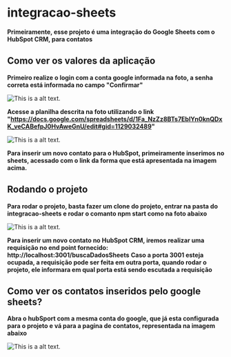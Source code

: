 # integracao-sheets

__Primeiramente, esse projeto é uma integração do Google Sheets com o HubSpot CRM, para contatos__

## Como ver os valores da aplicação

__Primeiro realize o login com a conta google informada na foto, a senha correta está informada no campo "Confirmar"__ 

![This is a alt text.](https://cdn.discordapp.com/attachments/999865179988824132/1015721785280446464/Captura_de_tela_2022-08-30_184657.png "This is a sample image.")

__Acesse a planilha descrita na foto utilizando o link "https://docs.google.com/spreadsheets/d/1Fa_NzZz8BTs7EbIYn0knQDxK_veCABefpJ0HvAweGnU/edit#gid=1129032489"__

![This is a alt text.](https://cdn.discordapp.com/attachments/999865179988824132/1015721881837502534/unknown.png "This is a sample imagem.")

__Para inserir um novo contato para o HubSpot, primeiramente inserimos no sheets, acessado com o link da forma que está apresentada na imagem acima.__

## Rodando o projeto

__Para rodar o projeto, basta fazer um clone do projeto, entrar na pasta do integracao-sheets e rodar o comanto npm start como na foto abaixo__

![This is a alt text.](https://cdn.discordapp.com/attachments/999865179988824132/1015727485591232672/unknown.png "This is a sample imagem.")

__Para inserir um novo contato no HubSpot CRM, iremos realizar uma requisição no end point fornecido: http://localhost:3001/buscaDadosSheets__
__Caso a porta 3001 esteja ocupada, a requisição pode ser feita em outra porta, quando rodar o projeto, ele informara em qual porta está sendo escutada a requisição__

## Como ver os contatos inseridos pelo google sheets?

__Abra o hubSport com a mesma conta do google, que já esta configurada para o projeto e vá para a pagina de contatos, representada na imagem abaixo__

![This is a alt text.](https://cdn.discordapp.com/attachments/999865179988824132/1015722002021105815/unknown.png "This is a sample imagem.")

